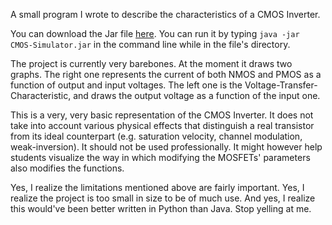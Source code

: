 A small program I wrote to describe the characteristics of a CMOS Inverter. 

You can download the Jar file [here](https://drive.google.com/open?id=1q_ZnQ7ZrrvYSqWJbBK6xucY8w8s08yPv). 
You can run it by typing `java -jar CMOS-Simulator.jar` in the command line while in the file's directory.

The project is currently very barebones. At the moment it draws two graphs. The right one represents the current of both NMOS and PMOS as a function of output and input voltages. The left one is the Voltage-Transfer-Characteristic, and draws the output voltage as a function of the input one.

This is a very, very basic representation of the CMOS Inverter. It does not take into account various physical effects that distinguish a real transistor from its ideal counterpart (e.g. saturation velocity, channel modulation, weak-inversion). It should not be used professionally. It might however help students visualize the way in which modifying the MOSFETs' parameters also modifies the functions.

Yes, I realize the limitations mentioned above are fairly important. Yes, I realize the project is too small in size to be of much use. And yes, I realize this would've been better written in Python than Java. Stop yelling at me.
